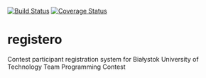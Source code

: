 [![Build Status](https://travis-ci.org/stosdev/registero.svg)](https://travis-ci.org/stosdev/registero)
[![Coverage Status](https://coveralls.io/repos/stosdev/registero/badge.svg?branch=master)](https://coveralls.io/r/stosdev/registero?branch=master)

# registero
Contest participant registration system for Białystok University of Technology Team Programming Contest
